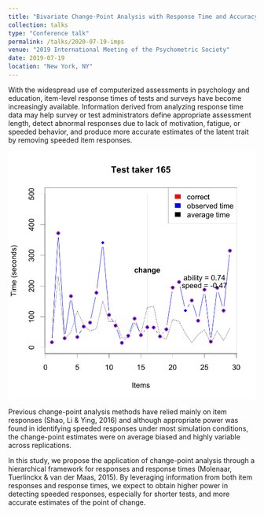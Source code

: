 ```yaml
---
title: "Bivariate Change-Point Analysis with Response Time and Accuracy"
collection: talks
type: "Conference talk"
permalink: /talks/2020-07-19-imps
venue: "2019 International Meeting of the Psychometric Society"
date: 2019-07-19
location: "New York, NY"
---
```



With the widespread use of computerized assessments in psychology and education, item-level response times of tests and surveys have become increasingly available. Information derived from analyzing response time data may help survey or test administrators define appropriate assessment length, detect abnormal responses due to lack of motivation, fatigue, or speeded behavior, and produce more accurate estimates of the latent trait by removing speeded item responses. 

![](/images/speeded3.png)

Previous change-point analysis methods have relied mainly on item responses (Shao, Li & Ying, 2016) and although appropriate power was found in identifying speeded responses under most simulation conditions, the change-point estimates were on average biased and highly variable across replications. 

In this study, we propose the application of change-point analysis through a hierarchical framework for responses and response times (Molenaar, Tuerlinckx & van der Maas, 2015). By leveraging information from both item responses and response times, we expect to obtain higher power in detecting speeded responses, especially for shorter tests, and more accurate estimates of the point of change.


<!-- [Check out presentation slides at mathstats.co/imps-2020.](http://mathstats.co/imps-2020/) -->
